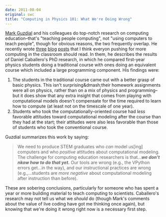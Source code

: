 ```yaml
---
date: 2011-08-04
original: swc
title: "Computing in Physics 101: What We're Doing Wrong"
---
```

<p><a href="http://www.ic.gatech.edu/people/mark-guzdial">Mark Guzdial</a> and his colleagues do top-notch research on computing education–that's "teaching people computing", not "using computers to teach people", though for obvious reasons, the two frequently overlap. He recently wrote <a href="http://computinged.wordpress.com/2011/07/29/adding-computational-modeling-in-python-doesnt-lead-to-better-physics-learning-caballero-thesis-part-1/">three</a> <a href="http://computinged.wordpress.com/2011/08/01/what-students-get-wrong-when-building-computational-physics-models-in-python-cabellero-thesis-part-2/">blog</a> <a href="http://computinged.wordpress.com/2011/08/02/instruction-makes-student-attitudes-on-computational-modeling-worse-caballero-thesis-part-3/">posts</a> that I think everyon pushing for more computing in the classroom should read. In them, he describes the results of Daniel Caballero's PhD research, in which he compared first-year physics students doing a traditional course with ones doing an equivalent course which included a large programming component. His findings were:</p>
<ol>
<li>The students in the traditional course came out with a better grasp of basic physics. This isn't surprising&amp;dmash;their homework assignments were all on physics, rather than on a mix of physics and programming–but it does show that any extra insight that comes from playing with computational models doesn't compensate for the time required to learn how to compute (at least not on the timescale of one year).</li>
<li>Students who took the computationally-oriented course had <em>less</em> favorable attitudes toward computational modeling after the course than they had at the start; their attitudes were also less favorable than those of students who took the conventional course.</li>
</ol>
<p>Guzdial summarizes this work by saying:</p>
<blockquote><p>We need to produce STEM graduates who <em>can</em> model us[ing] computers and who <em>positive</em> attitudes about computational modeling. The challenge for computing education researchers is that…<strong><em>we don't nkow how to do that yet.</em></strong> Our tools are wrong (e.g., the VPython errors get…in the way), and our instructional practices are wrong (e.g.,…students are <em>more negative</em> about computational modeling after instruction than before).</p></blockquote>
<p>These are sobering conclusions, particularly for someone who has spent a year or more building material to teach computing to scientists. Caballero's research may not tell us what we <em>should</em> do (though Mark's comments about the value of live coding have got me thinking once again), but knowing that we're doing it wrong right now is a necessary first step.</p>
